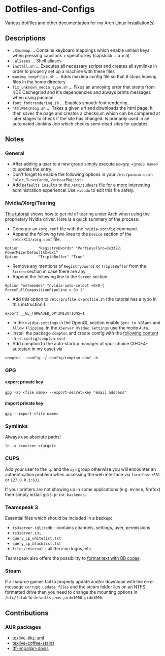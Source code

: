 # Dotfiles-and-Configs
Various dotfiles and other documentation for my Arch Linux Installation(s)

## Descriptions

- `.Xmodmap` ... Contains keyboard mappings which enable umlaut keys when pressing capslock + specific key (capslock + a = ä)
- `.aliases` ... Shell aliases
- `install.sh` ... Executes all necessary scripts and creates all symlinks in order to properly set up a machine with these files
- `maxima_tempfiles.sh` ... Adds maxima config file so that it stops leaving files in the home directory
- `fix_unknown_media_type.sh` ... Fixes an annoying error that stems from KDE Cachegrind and it's dependencies and always prints messages when using pacman.
- `font_fontrendering.sh` ... Enables smooth font rendering.
- `htmlWatchdog.sh` ... Takes a given url and downloads the html page. It then saves the page and creates a checksum which can be compared at later stages to check if the site has changed. Is primarily used in an automated Jenkins Job which checks semi-dead sites for updates.

## Notes

### General

- After adding a user to a new group simply execute `newgrp <group name>` to update the entry.
- Don't forget to enable the following options in your `/etc/pacman.conf`: `Color`, `ILoveCandy`, `VerbosePkgLists`
- Add `Defaults insults` to the `/etc/sudoers` file for a more interesting administration experience! Use `visudo` to edit this file safely.

### Nvidia/Xorg/Tearing

[This tutorial](https://www.gloriouseggroll.tv/2016-arch-linux-nvidia-get-rid-of-screen-tearing-and-stuttering/) shows how to get rid of tearing under Arch when using the proprietary Nvidia driver. Here is a quick summary of the process:

- Generate an `xorg.conf` file with the `nvidia-xconfig` command.
- Append the following two lines to the `Device` section of the `/etc/X11/xorg.conf` file.
```
Option         "RegistryDwords" "PerfLevelSrc=0x3322; PowerMizerDefaultAC=0x1"
Option         "TripleBuffer" "True"
```
- Remove any mentions of `RegistryDwords` or `TripleBuffer` from the `Screen` section in case there are any.
- Append the following line to the `Screen` section.
```
Option "metamodes" "nvidia-auto-select +0+0 { ForceFullCompositionPipeline = On }"
```
- Add this option to `/etc/profile.d/profile.sh` (the tutorial has a typo in this instruction!).
```
export __GL_THREADED_OPTIMIZATIONS=1
```
- In the `nvidia-settings` in the OpenGL section enable `Sync to VBlank` and `Allow Flipping`. In the `XServer XVideo Settings` use the mode `Auto`.
- Install the package `compton` and create config with the [following content](https://github.com/jjungreithmeir-tgm/Dotfiles-and-Configs/blob/master/resources/compton.conf) in `~/.config/compton.conf`
- Add compton to the auto-startup manager of your choice (XFCE4-autostart in my case) via
```
compton --config ~/.config/compton.conf -b
```
### GPG

#### export private key
`gpg -ao <file name> --export-secret-key "email address"`

#### import private key
`gpg --import <file name>`

### Symlinks

Always use absolute paths!

`ln -s <source> <target>`

### CUPS

Add your user to the `lp` and the `sys` group otherwise you will encounter an authentication problem when accessing the web interface via `localhost:631` or `127.0.0.1:631`.

If your printers are not showing up in some applications (e.g. evince, firefox) then simply install `gtk3-print-backends`.

### Teamspeak 3

Essential files which should be included in a backup:

- `ts3server.sqlitedb` - contains channels, settings, user, permissions
- `ts3server.ini`
- `query_ip_whitelist.txt`
- `query_ip_blacklist.txt`
- `files/internal` - all the icon logos, etc.

Teamspeak also offers the possibility to [format text with BB codes](http://forum.teamspeak.com/misc.php?do=bbcode).

### Steam

If all source games fail to properly update and/or download with the error message `corrupt update files` and the steam folder lies on an NTFS formatted drive then you need to change the mounting options in `/etc/fstab` to `defaults,exec,uid=1000,gid=1000`.

## Contributions

### AUR packages

- [texlive-tikz-uml](https://aur.archlinux.org/packages/texlive-tikz-uml/)
- [texlive-coffee-stains](https://aur.archlinux.org/packages/texlive-coffee-stains/)
- [ttf-impallari-dosis](https://aur.archlinux.org/packages/ttf-impallari-dosis/)
